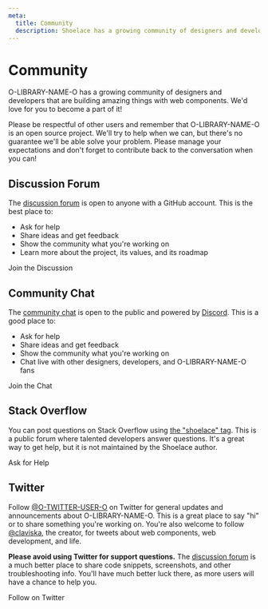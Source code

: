 ```yaml
---
meta:
  title: Community
  description: Shoelace has a growing community of designers and developers that are building amazing things with web components.
---
```


# Community

O-LIBRARY-NAME-O has a growing community of designers and developers that are building amazing things with web components. We'd love for you to become a part of it!

Please be respectful of other users and remember that O-LIBRARY-NAME-O is an open source project. We'll try to help when we can, but there's no guarantee we'll be able solve your problem. Please manage your expectations and don't forget to contribute back to the conversation when you can!

## Discussion Forum

The [discussion forum](O-REPO-URL-O/discussions) is open to anyone with a GitHub account. This is the best place to:

- Ask for help
- Share ideas and get feedback
- Show the community what you're working on
- Learn more about the project, its values, and its roadmap

<o-button variant="primary" href="O-REPO-URL-O/discussions" target="_blank">
  <o-icon name="github" slot="prefix"></o-icon>
  Join the Discussion
</o-button>

## Community Chat

The [community chat](https://discord.gg/mg8f26C) is open to the public and powered by [Discord](https://discord.com/). This is a good place to:

- Ask for help
- Share ideas and get feedback
- Show the community what you're working on
- Chat live with other designers, developers, and O-LIBRARY-NAME-O fans

<o-button variant="primary" href="https://discord.gg/mg8f26C" target="_blank">
  <o-icon name="discord" slot="prefix"></o-icon>
  Join the Chat
</o-button>

## Stack Overflow

You can post questions on Stack Overflow using [the "shoelace" tag](https://stackoverflow.com/questions/tagged/shoelace). This is a public forum where talented developers answer questions. It's a great way to get help, but it is not maintained by the Shoelace author.

<o-button variant="primary" href="https://stackoverflow.com/questions/ask?tags=shoelace" target="_blank">
  <o-icon name="stack-overflow" slot="prefix"></o-icon>
  Ask for Help
</o-button>

## Twitter

Follow [@O-TWITTER-USER-O](https://twitter.com/O-TWITTER-USER-O) on Twitter for general updates and announcements about O-LIBRARY-NAME-O. This is a great place to say "hi" or to share something you're working on. You're also welcome to follow [@claviska](https://twitter.com/claviska), the creator, for tweets about web components, web development, and life.

**Please avoid using Twitter for support questions.** The [discussion forum](O-REPO-URL-O/discussions) is a much better place to share code snippets, screenshots, and other troubleshooting info. You'll have much better luck there, as more users will have a chance to help you.

<o-button variant="primary" href="https://twitter.com/O-TWITTER-USER-O" target="_blank">
  <o-icon name="twitter" slot="prefix"></o-icon>
  Follow on Twitter
</o-button>
